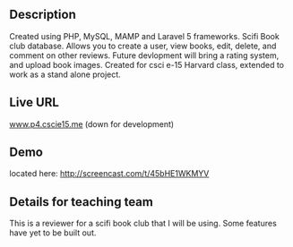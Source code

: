 
## Description
Created using PHP, MySQL, MAMP and Laravel 5 frameworks.
Scifi Book club database. 
Allows you to create a user, view books, edit, delete, and comment on other reviews.
Future devlopment will bring a rating system, and upload book images. 
Created for csci e-15 Harvard class, extended to work as a stand alone project.

## Live URL
www.p4.cscie15.me (down for development)

## Demo
located here: http://screencast.com/t/45bHE1WKMYV

## Details for teaching team
This is a reviewer for a scifi book club that I will be using. Some features have yet to be built out. 

